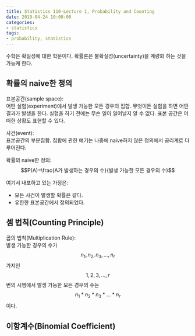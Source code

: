 ```yaml
---
title: Statistics 110-Lecture 1, Probability and Counting
date: 2019-04-24 10:00:00
categories:
- statistics
tags:
- probability, statistics
---
```


수학은 확실성에 대한 학문이다.
확률론은 불확실성(uncertainty)을 계량화 하는 것을 가능케 한다.

## 확률의 naive한 정의
표본공간(sample space):  
어떤 실험(experiment)에서 발생 가능한 모든 경우의 집합. 무엇이든 실험을 하면 어떤 결과가 발생을 한다. 실험을 하기 전에는 무슨 일이 일어날지 알 수 없다. 표본 공간은 어떠한 상황도 표현할 수 있다.

사건(event):  
표본공간의 부분집합. 집합에 관한 얘기는 나중에 naive하지 않은 정의에서 공리계로 다루어진다.

확률의 naive한 정의:  
$$P(A)=\frac{A가 발생하는 경우의 수}{발생 가능한 모든 경우의 수}$$

여기서 내포하고 있는 가정은:  
- 모든 사건이 발생할 확률은 같다.
- 유한한 표본공간에서 정의되었다.

## 셈 법칙(Counting Principle)
곱의 법칙(Multiplication Rule):  
발생 가능한 경우의 수가 $$n_1, n_2, n_3,...,n_r$$가지인 $$1, 2, 3,...,r$$번의 시행에서 발생 가능한 모든 경우의 수는 $$n_1*n_2*n_3*...*n_r$$이다.

## 이항계수(Binomial Coefficient)
